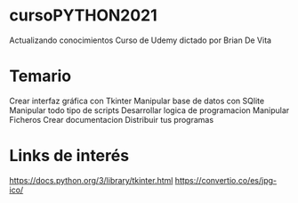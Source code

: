 # cursoPYTHON2021
Actualizando conocimientos Curso de Udemy dictado por Brian De Vita
# Temario
Crear interfaz gráfica con Tkinter
Manipular base de datos con SQlite
Manipular todo tipo de scripts
Desarrollar logica de programacion
Manipular Ficheros
Crear documentacion
Distribuir tus programas

# Links de interés
https://docs.python.org/3/library/tkinter.html
https://convertio.co/es/jpg-ico/
